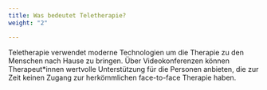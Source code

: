 ```yaml
---
title: Was bedeutet Teletherapie?
weight: "2"

---
```

Teletherapie verwendet moderne Technologien um die Therapie zu den Menschen nach Hause zu bringen. Über Videokonferenzen können Therapeut*innen wertvolle Unterstützung für die Personen anbieten, die zur Zeit keinen Zugang zur herkömmlichen face-to-face Therapie haben.

<!--more-->
